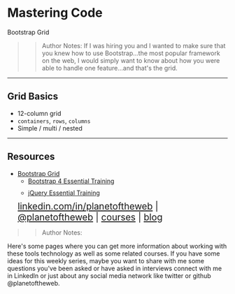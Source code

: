<!-- .slide: data-state="title" -->

# Mastering Code
Bootstrap Grid

> >Author Notes:
If I was hiring you and I wanted to make sure that you knew how to use Bootstrap...the most popular framework on the web, I would simply want to know about how you were able to handle one feature...and that's the grid.

---

## Grid Basics

- 12-column grid
- `containers`, `rows`, `columns`
- Simple / multi / nested

---
## Resources
<ul>
  <li><a href="http://getbootstrap.com/docs/4.0/layout/grid/">Bootstrap Grid</a></li>
  <li style="list-style: none;">
    <ul>
      <li style="margin-bottom: 10px"><a href="https://www.linkedin.com/learning/bootstrap-4-essential-training?trk=insiders_6787408_learning">Bootstrap 4 Essential Training</a></li>
      <li style="margin-bottom: 10px"><a href="https://www.linkedin.com/learning/jquery-essential-training-2?trk=insiders_6787408_learning">jQuery Essential Training</a></li>
    </ul>
  </li>
  <li style="list-style: none; font-size: 1.3rem;"><a href="hhttps://www.linkedin.com/in/planetoftheweb">linkedin.com/in/planetoftheweb</a> | <a href="https://www.twitter.com/planetoftheweb">@planetoftheweb</a> | <a href="https://www.linkedin.com/learning/instructors/ray-villalobos">courses</a> | <a href="https://raybo.org">blog</a></li>
</ul>

> > Author Notes:

Here's some pages where you can get more information about working with these tools technology as well as some related courses. If you have some ideas for this weekly series, maybe you want to share with me some questions you've been asked or have asked in interviews connect with me in LinkedIn or just about any social media network like twitter or github @planetoftheweb.
